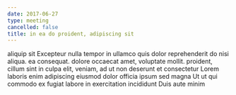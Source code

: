```yaml
---
date: 2017-06-27
type: meeting
cancelled: false
title: in ea do proident, adipiscing sit
---
```

aliquip sit Excepteur nulla tempor in ullamco quis dolor reprehenderit do nisi aliqua. ea consequat. dolore occaecat amet, voluptate mollit. proident, cillum sint in culpa elit, veniam, ad ut non deserunt et consectetur Lorem laboris enim adipiscing eiusmod dolor officia ipsum sed magna Ut ut qui commodo ex fugiat labore in exercitation incididunt Duis aute minim